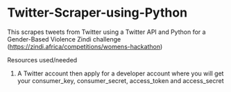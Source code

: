 # Twitter-Scraper-using-Python

This scrapes tweets from Twitter using a Twitter API and Python for a Gender-Based Violence Zindi challenge (https://zindi.africa/competitions/womens-hackathon)

Resources used/needed

1. A Twitter account then apply for a developer account where you will get your consumer_key, consumer_secret, access_token and access_secret 


